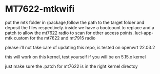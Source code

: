 # MT7622-mtkwifi

put the mtk folder in /package,follow the path to the target folder and deposit the files respectively. inside we have a bootcount to replace and a patch to allow the mt7622 radio to scan for other access points.
luci-app-mtk custom for the mt7622 and mt7915 radio


please i'll not take care of updating this repo, is tested on openwrt 22.03.2

this will work on this kernel, test yourself if you will be on 5.15.x kernel

just make sure the .patch for mt7622 is in the right kernel directoy
